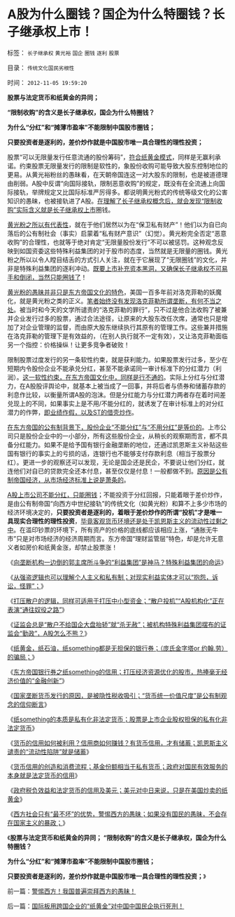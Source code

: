 # A股为什么圈钱？国企为什么特圈钱？长子继承权上市！

标签： `长子继承权` `黄光裕` `国企` `圈钱` `逐利` `股票` 

目录： `传统文化国民劣根性`

时间： `2012-11-05 19:59:20`

**股票与法定货币和纸黄金的异同；**

**“限制收购”的含义是长子继承权，国企为什么特圈钱？**

**为什么“分红”和“摊薄市盈率”不能限制中国股市圈钱；**

**只要投资者是逐利的，差价炒作就是中国股市唯一具合理性的理性投资；**



股票“可以无限量发行任意流通的股份筹码”，[符合纸黄金模式](../../../2012/11/1/纸黄金，纸石油，纸something都是（庞氏金字塔or约翰.劳）的骗局；.md)，同样是无赢利承诺。约束股票无限量发行的限制是软性的，象股份收购可能导致大股东控制地位的更易。从黄光裕粉丝的愚昧看，在天朝帝国连这一对大股东的限制，也是被道德理由削弱。A股中反谓“向国际接轨，限制恶意收购”的规定，既没有在全流通上向国际接轨，举牌规定又比国际标准严厉得多。都说明黄光粉式的传统等级文化的公害知识的愚昧，也被接轨进了A股。[在理解了长子继承权概念后，就会发现“限制收购”实际含义就是长子继承权上市](../../../2012/10/17/A股的根本矛盾是长子继承权和市场经济的矛盾.md)圈钱。

[黄光粉之所以有代表性](../../../2012/2/29/从白岩松和黄光裕案中看愚民中的精英.md)，就在于他们居然以为在“保卫私有财产”！他们以为自已向落后的公有制社会（事实）启蒙着“私有财产意识”（幻觉）。黄光粉完全否定“恶意收购”的合理性，也就等于绝对肯定“无限量股份发行”不可以被惩罚。这种观念反映到如国资委这些特殊利益集团的对于股市的态度，当然就是无限量的圈钱。黄光粉之所以以令人瞠目结舌的方式引人关注，就在于它展现了“无限圈钱”的文化，并非是特殊利益集团的逐利冲动。[既要上市补充资本黑洞，又确保长子继承权不可易手和倒闭，当然只能圈钱了](../../../2012/1/12/股市中的民主机制，西方基金和东方机构化.md)！

[黄光粉的愚昧并非只是东方帝国文化的特色](../../../2010/10/2/陈晓乍成了黄光裕的包衣？.md)，美国一百多年前对洛克菲勒的妖魔化，就是黄光粉之类的正义。[笔者始终没有发现洛克菲勒所谓垄断，有何不当之处](../../../2012/1/7/洛克菲勒垄断和四代大富豪的共同成因.md)。被当时和今天的文学所谴责的“洛克菲勒的罪行”，只不过是他合法收购了被兼并企业发行过多的股票，通过合法途径，让原来的大股东改任次席，通常也只是增加了对企业管理的监督，而由原大股东继续执行其原有的管理工作。这些兼并措施在洛克菲勒的管理下是有效益的，（在别人执行就不一定有效），又让洛克菲勒面临另一个指控：价格操纵！让更多竞争者破败！

限制股票过度发行的另一条软性约束，就是获利能力。如果股票发行过多，至少在短期内令股份企业不能承兑分红，甚至不能承诺同一审计标准下的分红潜力（利润）。[这一软性约束，在东方帝国文化中，同样是行不通的](../../../2011/7/1/A股合理的市盈率应是无限高.md)。实际上分红与分红潜力，在A股股评舆论中，就基本上被当成了一回事，并将后者与债券和储蓄存款的利息作比较，以衡量所谓A股的泡沫。但是分红能力与分红潜力两者存在着时间差兑现上的不同，如果事实上是不用/不能分红的，就诱发了在审计标准上的对分红潜力的作弊，[即业绩作假，以及ST的借壳炒作](../../../2012/10/31/“散户不给国企大盘抬轿”就“杀无赦”.md)。

[在东方帝国的公有制背景下，股份企业“不能分红”与“不用分红”是等价的](../../../2012/1/10/高市盈率是被特权侵犯的“生理反应”；.md)。上市公司只是股份企业中的一小部分，所有这些股份企业，从稍长的观察期而言，都不具备分红能力。如果不是给予国有银行金融垄断的地位，还通过凯恩斯主义补贴这些国有银行的事实上的亏损的话，连银行也不能够支付存款利息（相当于股票分红）。更进一步的观察还可以发现，无论是国企还是民企，不要说让他们分红，就连他们对自已的贷款完全还本付息，甚至仅仅是付息！一般都做不到。[原因是公有制帝国经济，从市场经济标准上说是萧条的](../../../2012/1/9/凯恩斯主义对市盈率的影响，理解国进民退.md)。

[A股上市公司不能分红，只能圈钱](../../../2011/10/13/禁止国企IPO，才能实现自由登记上市.md)；不能投资于分红回报，只能着眼于差价炒作，是由公有制帝国“向西方中世纪接轨”的传统文化（如黄光粉）和算不上多少市场的经济环境决定的，**只要投资者是逐利的，着眼于差价炒作的所谓“投机”才是唯一具现实合理性的理性投资**，[毕竟客观货币环境还是处于凯恩斯主义的流动性过剩之中](../../../2012/1/9/特权经济下的民企市盈率无限高！.md)。在滥印钞票的环境下，所有资产的价格的底线都应该相应上涨，“通胀无牛市”只是对市场经济的经济周期而言。东方帝国“理财监管层”特色，却是允许无意义者如房价和纸黄金涨，却禁止股票涨！

《[向垄断机构一边倒的郭主席所斗争的“利益集团”是神马？特殊利益集团的命运](../../../2012/10/25/郭树清主席的执政自辩，芮萌教授的强盗逻辑.md)》

《[从强盗逻辑也可以理解个人主义和私有制；对现实利益实体才可以“抱怨，诉讼，怪罪”；](../../../2012/10/27/从强盗逻辑去理解市场经济.md)》

《[打压散户的逻辑，同样可适用于打压中小型资金；“散户投机”“A股机构化”正在表演“通往奴役之路”](../../../2012/10/27/郭主席要把A股变成单一垄断的大基金？.md)》

《[证监会总是“散户不给国企大盘抬轿”就“杀无赦”；被机构特殊利益集团摆布的证监会“勤政”，A股怎么不熊？](../../../2012/10/31/“散户不给国企大盘抬轿”就“杀无赦”.md)》

《[纸黄金，纸石油，纸something都是无担保的银行券；（庞氏金字塔or 约翰.劳）的骗局；](../../../2012/11/1/纸黄金，纸石油，纸something都是（庞氏金字塔or约翰.劳）的骗局；.md)》

《[东方帝国银行券之纸something的信用；打压经济资源优化的股市，热捧毫无经济价值的“金融创新”](../../../2012/11/1/股市比六合彩／纸黄金“更投机，更赌，更圈钱”的强盗逻辑.md)》

《[国家垄断货币发行的原因，是被隐性税收吸引；“货币统一价值尺度”是公有制观念的信仰断言](../../../2012/11/2/纸黄金提供了“金本位货币”和“私有化发行的货币”的范例.md)》

《[纸something的本质是私有化非法定货币；股票是上市企业股权担保的私有化非法定货币](../../../2012/11/2/私权发行的非法定货币，及股票和国企的信用；.md)》

《[货币的信用如何被利用？信用商如何赚钱？有货币信用，才有储蓄；凯恩斯主义谴责的“流动性陷阱”就是储蓄](../../../2012/11/4/货币的信用从那里业？流动性陷阱，储蓄，准备金，和凯恩斯主义.md)》

《[货币信用的创造和消费流程；基金份额相当于私有货币；政府对国民有效服务的本身就是法定货币的信用](../../../2012/11/4/货币信用的创造和消费流程；基金份额相当于私有货币；.md)》

《[政府税负效益和法定货币的信用及美元；美元对中日来说，只是在美国炒卖的纸黄金](../../../2012/11/4/政府税负效益和法定货币的信用，及美元在国内外的信用；.md)》

《[西方社会只有“最不坏”的优势，警惕西方的愚昧；如果没有国民的愚昧，不会存在国家主义的暴政；](../../../2012/11/5/警惕西方！我国普遍崇拜西方的愚昧！.md)》

《**股票与法定货币和纸黄金的异同； “限制收购”的含义是长子继承权，国企为什么特圈钱？**

**为什么“分红”和“摊薄市盈率”不能限制中国股市圈钱；**

**只要投资者是逐利的，差价炒作就是中国股市唯一具合理性的理性投资；**》



前一篇：[警惕西方！我国普遍崇拜西方的愚昧！](../../../2012/11/5/警惕西方！我国普遍崇拜西方的愚昧！.md)

后一篇：[国际板用跨国企业的“纸黄金”对中国中国民企执行死刑！](../../../2012/11/5/国际板用跨国企业的“纸黄金”对中国中国民企执行死刑！.md)